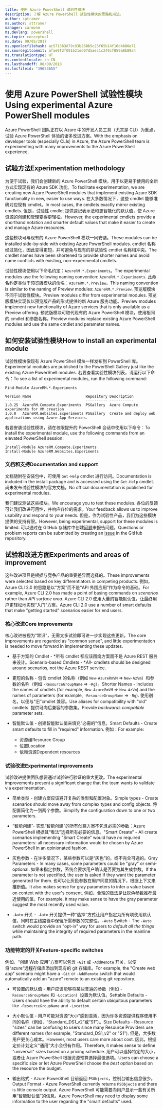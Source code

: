 ```yaml
---
title: 使用 Azure PowerShell 试验性模块
description: 了解 Azure PowerShell 试验性模块的思路和用法。
author: sptramer
ms.author: sttramer
manager: carmonm
ms.devlang: powershell
ms.topic: conceptual
ms.date: 09/05/2017
ms.openlocfilehash: ac571363d79c83b268b5c25f65b14f16d4b86e71
ms.sourcegitcommit: afae9f2f091b21ed07d5aec1c249cf859a8b89a4
ms.translationtype: HT
ms.contentlocale: zh-CN
ms.lasthandoff: 08/09/2018
ms.locfileid: "39653655"
---
```

# <a name="using-experimental-azure-powershell-modules"></a><span data-ttu-id="e1af4-103">使用 Azure PowerShell 试验性模块</span><span class="sxs-lookup"><span data-stu-id="e1af4-103">Using experimental Azure PowerShell modules</span></span>

<span data-ttu-id="e1af4-104">Azure PowerShell 团队正在以 Azure 中的开发人员工具（尤其是 CLI）为重点，试验 Azure PowerShell 体验的诸多改进方案。</span><span class="sxs-lookup"><span data-stu-id="e1af4-104">With the emphasis on developer tools (especially CLIs) in Azure, the Azure PowerShell team is experimenting with many improvements to the Azure PowerShell experience.</span></span>

## <a name="experimentation-methodology"></a><span data-ttu-id="e1af4-105">试验方法</span><span class="sxs-lookup"><span data-stu-id="e1af4-105">Experimentation methodology</span></span>

<span data-ttu-id="e1af4-106">为便于试验，我们会创建新的 Azure PowerShell 模块，用于以更易于使用的全新方式实现现有的 Azure SDK 功能。</span><span class="sxs-lookup"><span data-stu-id="e1af4-106">To facilitate experimentation, we are creating new Azure PowerShell modules that implement existing Azure SDK functionality in new, easier to use ways.</span></span> <span data-ttu-id="e1af4-107">在大多数情况下，这些 cmdlet 能够准确对应现有 cmdlet。</span><span class="sxs-lookup"><span data-stu-id="e1af4-107">In most cases, the cmdlets exactly mirror existing cmdlets.</span></span> <span data-ttu-id="e1af4-108">但是，试验性 cmdlet 提供速记表示法和更智能化的默认值，使 Azure 资源的创建和管理变得更轻松。</span><span class="sxs-lookup"><span data-stu-id="e1af4-108">However, the experimental cmdlets provide a shorthand notation and smarter default values that make it easier to create and manage Azure resources.</span></span>

<span data-ttu-id="e1af4-109">这些模块可与现有的 Azure PowerShell 模块一同安装。</span><span class="sxs-lookup"><span data-stu-id="e1af4-109">These modules can be installed side-by-side with existing Azure PowerShell modules.</span></span> <span data-ttu-id="e1af4-110">cmdlet 名称经过简化，因此变得更短，并可避免与现有的非试验性 cmdlet 名称相冲突。</span><span class="sxs-lookup"><span data-stu-id="e1af4-110">The cmdlet names have been shortened to provide shorter names and avoid name conflicts with existing, non-experimental cmdlets.</span></span>

<span data-ttu-id="e1af4-111">试验性模块使用以下命名约定：`AzureRM.*.Experiments`。</span><span class="sxs-lookup"><span data-stu-id="e1af4-111">The experimental modules use the following naming convention: `AzureRM.*.Experiments`.</span></span> <span data-ttu-id="e1af4-112">此命名约定类似于预览版模块的命名：`AzureRM.*.Preview`。</span><span class="sxs-lookup"><span data-stu-id="e1af4-112">This naming convention is similar to the naming of Preview modules: `AzureRM.*.Preview`.</span></span> <span data-ttu-id="e1af4-113">预览版模块不同于试验性模块。</span><span class="sxs-lookup"><span data-stu-id="e1af4-113">Preview modules differ from experimental modules.</span></span> <span data-ttu-id="e1af4-114">预览版模块实现仅以预览版产品的形式提供的新 Azure 服务功能。</span><span class="sxs-lookup"><span data-stu-id="e1af4-114">Preview modules implement new functionality of Azure services that is only available as a Preview offering.</span></span> <span data-ttu-id="e1af4-115">预览版模块可取代现有的 Azure PowerShell 模块，使用相同的 cmdlet 和参数名称。</span><span class="sxs-lookup"><span data-stu-id="e1af4-115">Preview modules replace existing Azure PowerShell modules and use the same cmdlet and parameter names.</span></span>

## <a name="how-to-install-an-experimental-module"></a><span data-ttu-id="e1af4-116">如何安装试验性模块</span><span class="sxs-lookup"><span data-stu-id="e1af4-116">How to install an experimental module</span></span>

<span data-ttu-id="e1af4-117">试验性模块像现有 Azure PowerShell 模块一样发布到 PowerShell 库。</span><span class="sxs-lookup"><span data-stu-id="e1af4-117">Experimental modules are published to the PowerShell Gallery just like the existing Azure PowerShell modules.</span></span> <span data-ttu-id="e1af4-118">若要查看实验性模块列表，请运行以下命令：</span><span class="sxs-lookup"><span data-stu-id="e1af4-118">To see a list of experimental modules, run the following command:</span></span>

```azurepowershell-interactive
Find-Module AzureRM.*.Experiments
```

```output
Version Name                         Repository Description
------- ----                         ---------- -----------
1.0.25  AzureRM.Compute.Experiments  PSGallery  Azure Compute experiments for VM creation
1.0.0   AzureRM.Websites.Experiments PSGallery  Create and deploy web applications using Azure App Services.
```

<span data-ttu-id="e1af4-119">若要安装试验性模块，请在权限提升的 PowerShell 会话中使用以下命令：</span><span class="sxs-lookup"><span data-stu-id="e1af4-119">To install the experimental module, use the following commands from an elevated PowerShell session:</span></span>

```azurepowershell-interactive
Install-Module AzureRM.Compute.Experiments
Install-Module AzureRM.Websites.Experiments
```

### <a name="documentation-and-support"></a><span data-ttu-id="e1af4-120">文档和支持</span><span class="sxs-lookup"><span data-stu-id="e1af4-120">Documentation and support</span></span>

<span data-ttu-id="e1af4-121">文档随附在安装包中，可使用 `Get-Help` cmdlet 进行访问。</span><span class="sxs-lookup"><span data-stu-id="e1af4-121">Documentation is included in the install package and is accessed using the `Get-Help` cmdlet.</span></span> <span data-ttu-id="e1af4-122">尚未发布试验性模块的官方文档。</span><span class="sxs-lookup"><span data-stu-id="e1af4-122">No official documentation is published for experimental modules.</span></span>

<span data-ttu-id="e1af4-123">我们建议测试这些模块。</span><span class="sxs-lookup"><span data-stu-id="e1af4-123">We encourage you to test these modules.</span></span> <span data-ttu-id="e1af4-124">各位的反馈可让我们改进可用性，并响应各位的需求。</span><span class="sxs-lookup"><span data-stu-id="e1af4-124">Your feedback allows us to improve usability and respond to your needs.</span></span> <span data-ttu-id="e1af4-125">但是，作为试验性产品，我们为这些模块提供的支持有限。</span><span class="sxs-lookup"><span data-stu-id="e1af4-125">However, being experimental, support for these modules is limited.</span></span> <span data-ttu-id="e1af4-126">可以通过在 GitHub 存储库中创建[问题](https://github.com/Azure/azure-powershell/issues)来报告问题。</span><span class="sxs-lookup"><span data-stu-id="e1af4-126">Questions or problem reports can be submitted by creating an [issue](https://github.com/Azure/azure-powershell/issues) in the GitHub repository.</span></span>

## <a name="experiments-and-areas-of-improvement"></a><span data-ttu-id="e1af4-127">试验和改进方面</span><span class="sxs-lookup"><span data-stu-id="e1af4-127">Experiments and areas of improvement</span></span>

<span data-ttu-id="e1af4-128">这些改进项目是根据与竞争产品的重要差异而选择的。</span><span class="sxs-lookup"><span data-stu-id="e1af4-128">These improvements were selected based on key differentiators in competing products.</span></span> <span data-ttu-id="e1af4-129">例如，Azure CLI 2.0 的思路是以“方案”而不是“API 外围应用”作为命令的基础。</span><span class="sxs-lookup"><span data-stu-id="e1af4-129">For example, Azure CLI 2.0 has made a point of basing commands on _scenarios_ rather than _API surface area_.</span></span>
<span data-ttu-id="e1af4-130">Azure CLI 2.0 使用大量的智能默认值，让最终用户更轻松地实现“入门”方案。</span><span class="sxs-lookup"><span data-stu-id="e1af4-130">Azure CLI 2.0 use a number of smart defaults that make "getting started" scenarios easier for end users.</span></span>

### <a name="core-improvements"></a><span data-ttu-id="e1af4-131">核心改进</span><span class="sxs-lookup"><span data-stu-id="e1af4-131">Core improvements</span></span>

<span data-ttu-id="e1af4-132">核心改进被视为“常识”，无需太多试验即可进一步实现这些更新。</span><span class="sxs-lookup"><span data-stu-id="e1af4-132">The core improvements are regarded as "common sense", and little experimentation is needed to move forward in implementing these updates.</span></span>

- <span data-ttu-id="e1af4-133">基于方案的 Cmdlet - \*所有 cmdlet 都应该围绕方案而不是 Azure REST 服务来设计。</span><span class="sxs-lookup"><span data-stu-id="e1af4-133">Scenario-based Cmdlets - \**All*- cmdlets should be designed around scenarios, not the Azure REST service.</span></span>

- <span data-ttu-id="e1af4-134">更短的名称 - 包含 cmdlet 的名称（例如 `New-AzureRmVM` => `New-AzVm`）和参数的名称（例如 `-ResourceGroupName` => `-Rg`）。</span><span class="sxs-lookup"><span data-stu-id="e1af4-134">Shorter Names - Includes the names of cmdlets (for example, `New-AzureRmVM` => `New-AzVm`) and the names of parameters (for example, `-ResourceGroupName` => `-Rg`).</span></span> <span data-ttu-id="e1af4-135">使用别名，以便与“旧”cmdlet 兼容。</span><span class="sxs-lookup"><span data-stu-id="e1af4-135">Use aliases for compatibility with "old" cmdlets.</span></span> <span data-ttu-id="e1af4-136">提供可向后兼容的参数集。</span><span class="sxs-lookup"><span data-stu-id="e1af4-136">Provide _backwards compatible_ parameter sets.</span></span>

- <span data-ttu-id="e1af4-137">智能默认值 - 创建智能默认值来填充“必需的”信息。</span><span class="sxs-lookup"><span data-stu-id="e1af4-137">Smart Defaults - Create smart defaults to fill in "required" information.</span></span> <span data-ttu-id="e1af4-138">例如：</span><span class="sxs-lookup"><span data-stu-id="e1af4-138">For example:</span></span>
  - <span data-ttu-id="e1af4-139">资源组</span><span class="sxs-lookup"><span data-stu-id="e1af4-139">Resource Group</span></span>
  - <span data-ttu-id="e1af4-140">位置</span><span class="sxs-lookup"><span data-stu-id="e1af4-140">Location</span></span>
  - <span data-ttu-id="e1af4-141">依赖资源</span><span class="sxs-lookup"><span data-stu-id="e1af4-141">Dependent resources</span></span>

### <a name="experimental-improvements"></a><span data-ttu-id="e1af4-142">试验改进</span><span class="sxs-lookup"><span data-stu-id="e1af4-142">Experimental improvements</span></span>

<span data-ttu-id="e1af4-143">试验改进提供团队想要通过试验进行验证的重大更改。</span><span class="sxs-lookup"><span data-stu-id="e1af4-143">The experimental improvements present a significant change that the team wants to validate via experimentation.</span></span>

- <span data-ttu-id="e1af4-144">简单类型 - 创建方案应该避开复杂的类型和配置对象。</span><span class="sxs-lookup"><span data-stu-id="e1af4-144">Simple types - Create scenarios should move away from complex types and config objects.</span></span> <span data-ttu-id="e1af4-145">将配置简化为一到两个参数。</span><span class="sxs-lookup"><span data-stu-id="e1af4-145">Simplify the configuration down to one or two parameters.</span></span>

- <span data-ttu-id="e1af4-146">“智能创建”- 实现“智能创建”的所有创建方案不包含必需的参数：Azure PowerShell 根据其“看法”选择所有必要的信息。</span><span class="sxs-lookup"><span data-stu-id="e1af4-146">"Smart Create" - All create scenarios implementing "Smart Create" would have _no_ required parameters: all necessary information would be chosen by Azure PowerShell in an opinionated fashion.</span></span>

- <span data-ttu-id="e1af4-147">灰色参数 - 在许多情况下，某些参数可以是“灰色”的，或不完全可选的。</span><span class="sxs-lookup"><span data-stu-id="e1af4-147">Gray Parameters - In many cases, some parameters could be "gray" or semi-optional.</span></span> <span data-ttu-id="e1af4-148">如果未指定参数，系统会要求用户确认是否要为其生成参数。</span><span class="sxs-lookup"><span data-stu-id="e1af4-148">If the parameter is not specified, the user is asked if they want the parameter generated for them.</span></span> <span data-ttu-id="e1af4-149">也可以让灰色参数在用户同意的情况下，根据上下文来推断值。</span><span class="sxs-lookup"><span data-stu-id="e1af4-149">It also makes sense for gray parameters to infer a value based on context with the user's consent.</span></span>
  <span data-ttu-id="e1af4-150">例如，合理的做法是让灰色参数推荐最近使用的值。</span><span class="sxs-lookup"><span data-stu-id="e1af4-150">For example, it may make sense to have the gray parameter suggest the most recently used value.</span></span>

- <span data-ttu-id="e1af4-151">`-Auto` 开关 - `-Auto` 开关提供一种“选择”方式让用户指定为所有项使用默认值，同时在主线路径中保留所需参数的完整性。</span><span class="sxs-lookup"><span data-stu-id="e1af4-151">`-Auto` Switch - The `-Auto` switch would provide an "opt-in" way for users to _default all the things_ while maintaining the integrity of required parameters in the mainline path.</span></span>

### <a name="feature-specific-switches"></a><span data-ttu-id="e1af4-152">功能特定的开关</span><span class="sxs-lookup"><span data-stu-id="e1af4-152">Feature-specific switches</span></span>

<span data-ttu-id="e1af4-153">例如，“创建 Web 应用”方案可以包含 `-Git` 或 `-AddRemote` 开关，以便将“azure”远程存储库添加到现有的 git 存储库。</span><span class="sxs-lookup"><span data-stu-id="e1af4-153">For example, the "Create web app" scenario might have a `-Git` or `-AddRemote` switch that would automatically add an "azure" remote to an existing git repository.</span></span>

- <span data-ttu-id="e1af4-154">可设置的默认值 - 用户应该能够将某些普遍的参数（例如 `-ResourceGroupName` 和 `-Location`）设置为默认值。</span><span class="sxs-lookup"><span data-stu-id="e1af4-154">Settable Defaults - Users should have the ability to default certain ubiquitous parameters like `-ResourceGroupName` and `-Location`.</span></span>

- <span data-ttu-id="e1af4-155">大小默认值 - 用户可能对资源“大小”感到混淆，因为许多资源提供程序使用不同的名称（例如，“Standard\_DS1\_v2”或“S1”）。</span><span class="sxs-lookup"><span data-stu-id="e1af4-155">Size Defaults - Resource "sizes" can be confusing to users since many Resource Providers use different names (for example, "Standard\_DS1\_v2" or "S1").</span></span> <span data-ttu-id="e1af4-156">但是，大多数用户更关心成本。</span><span class="sxs-lookup"><span data-stu-id="e1af4-156">However, most users care more about cost.</span></span> <span data-ttu-id="e1af4-157">因此，根据定价计划定义“通用”大小会很有作用。</span><span class="sxs-lookup"><span data-stu-id="e1af4-157">Therefore, it makes sense to define "universal" sizes based on a pricing schedule.</span></span> <span data-ttu-id="e1af4-158">用户可以选择特定的大小，或者让 Azure PowerShell 根据资源预算选择最佳选项。</span><span class="sxs-lookup"><span data-stu-id="e1af4-158">Users can choose a specific size or let Azure PowerShell choose the _best option_ based on the resource the budget.</span></span>

- <span data-ttu-id="e1af4-159">输出格式 - Azure PowerShell 目前返回 `PSObject`s，控制台输出信息很少。</span><span class="sxs-lookup"><span data-stu-id="e1af4-159">Output Format - Azure PowerShell currently returns `PSObject`s and there is little console output.</span></span> <span data-ttu-id="e1af4-160">Azure PowerShell 可能需要向用户显示一些有关所用“智能默认值”的信息。</span><span class="sxs-lookup"><span data-stu-id="e1af4-160">Azure PowerShell may need to display some information to the user regarding the "smart defaults" used.</span></span>
